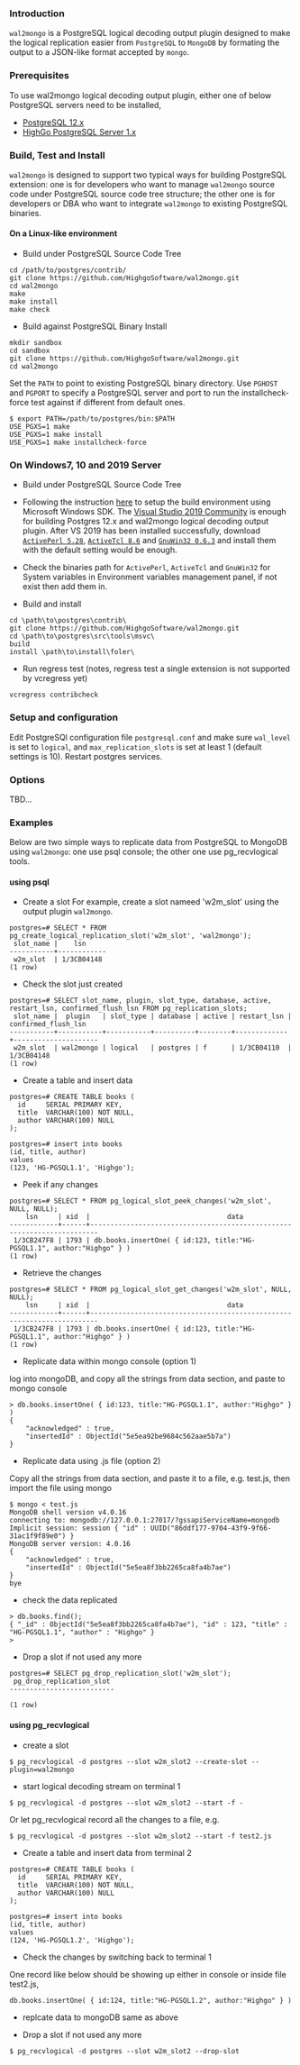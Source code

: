 ### Introduction 
`wal2mongo` is a PostgreSQL logical decoding output plugin designed to make the logical replication easier from `PostgreSQL` to `MongoDB` by formating the output to a JSON-like format accepted by `mongo`.

### Prerequisites
To use wal2mongo logical decoding output plugin, either one of below PostgreSQL servers need to be installed,
* [PostgreSQL 12.x](https://www.postgresql.org/download)
* [HighGo PostgreSQL Server 1.x](https://www.highgo.ca/products/highgo-postgresql-server)

### Build, Test and Install
`wal2mongo` is designed to support two typical ways for building PostgreSQL extension: one is for developers who want to manage `wal2mongo` source code under PostgreSQL source code tree structure; the other one is for developers or DBA who want to integrate `wal2mongo` to existing PostgreSQL binaries.

#### On a Linux-like environment
* Build under PostgreSQL Source Code Tree
```
cd /path/to/postgres/contrib/
git clone https://github.com/HighgoSoftware/wal2mongo.git
cd wal2mongo
make
make install
make check
```

* Build against PostgreSQL Binary Install
```
mkdir sandbox
cd sandbox
git clone https://github.com/HighgoSoftware/wal2mongo.git
cd wal2mongo
```

Set the `PATH` to point to existing PostgreSQL binary directory. Use `PGHOST` and `PGPORT` to specify a PostgreSQL server and port to run the installcheck-force test against if different from default ones.
```
$ export PATH=/path/to/postgres/bin:$PATH
USE_PGXS=1 make
USE_PGXS=1 make install
USE_PGXS=1 make installcheck-force
```

### On Windows7, 10 and 2019 Server
* Build under PostgreSQL Source Code Tree
* Following the instruction [here](https://www.postgresql.org/docs/12/install-windows-full.html) to setup the build environment using Microsoft Windows SDK. The [Visual Studio 2019 Community](https://visualstudio.microsoft.com/downloads/) is enough for building Postgres 12.x and wal2mongo logical decoding output plugin. After VS 2019 has been installed successfully, download [`ActivePerl 5.28`](https://www.activestate.com/products/perl/downloads/), [`ActiveTcl 8.6`](https://www.activestate.com/products/tcl/downloads/) and [`GnuWin32 0.6.3`](https://sourceforge.net/projects/getgnuwin32/files/getgnuwin32/0.6.30/GetGnuWin32-0.6.3.exe/download) and install them with the default setting would be enough.

* Check the binaries path for `ActivePerl`, `ActiveTcl` and `GnuWin32` for System variables in Environment variables management panel, if not exist then add them in.

* Build and install

```
cd \path\to\postgres\contrib\
git clone https://github.com/HighgoSoftware/wal2mongo.git
cd \path\to\postgres\src\tools\msvc\
build
install \path\to\install\foler\
```
* Run regress test (notes, regress test a single extension is not supported by vcregress yet)
```
vcregress contribcheck
```

### Setup and configuration
Edit PostgreSQl configuration file `postgresql.conf` and make sure `wal_level` is set to `logical`, and `max_replication_slots` is set at least 1 (default settings is 10).
Restart postgres services.

### Options
TBD...

### Examples
Below are two simple ways to replicate data from PostgreSQL to MongoDB using `wal2mongo`: one use psql console; the other one use pg_recvlogical tools.

#### using psql
* Create a slot 
For example, create a slot nameed 'w2m_slot' using the output plugin `wal2mongo`.
```
postgres=# SELECT * FROM pg_create_logical_replication_slot('w2m_slot', 'wal2mongo');
 slot_name |    lsn     
-----------+------------
 w2m_slot  | 1/3CB04148
(1 row)
```

* Check the slot just created
```
postgres=# SELECT slot_name, plugin, slot_type, database, active, restart_lsn, confirmed_flush_lsn FROM pg_replication_slots;
 slot_name |  plugin   | slot_type | database | active | restart_lsn | confirmed_flush_lsn 
-----------+-----------+-----------+----------+--------+-------------+---------------------
 w2m_slot  | wal2mongo | logical   | postgres | f      | 1/3CB04110  | 1/3CB04148
(1 row)
```

* Create a table and insert data
```
postgres=# CREATE TABLE books (
  id  	 SERIAL PRIMARY KEY,
  title	 VARCHAR(100) NOT NULL,
  author VARCHAR(100) NULL
);

postgres=# insert into books
(id, title, author) 
values
(123, 'HG-PGSQL1.1', 'Highgo');
```

* Peek if any changes
```
postgres=# SELECT * FROM pg_logical_slot_peek_changes('w2m_slot', NULL, NULL);
    lsn     | xid  |                                  data                                  
------------+------+------------------------------------------------------------------------
 1/3CB247F8 | 1793 | db.books.insertOne( { id:123, title:"HG-PGSQL1.1", author:"Highgo" } )
(1 row)
```

* Retrieve the changes
```
postgres=# SELECT * FROM pg_logical_slot_get_changes('w2m_slot', NULL, NULL);
    lsn     | xid  |                                  data                                  
------------+------+------------------------------------------------------------------------
 1/3CB247F8 | 1793 | db.books.insertOne( { id:123, title:"HG-PGSQL1.1", author:"Highgo" } )
(1 row)
```

* Replicate data within mongo console (option 1)

log into mongoDB, and copy all the strings from data section, and paste to mongo console
```
> db.books.insertOne( { id:123, title:"HG-PGSQL1.1", author:"Highgo" } )
{
	"acknowledged" : true,
	"insertedId" : ObjectId("5e5ea92be9684c562aae5b7a")
}
```

* Replicate data using .js file (option 2)

Copy all the strings from data section, and paste it to a file, e.g. test.js, then import the file using mongo
```
$ mongo < test.js 
MongoDB shell version v4.0.16
connecting to: mongodb://127.0.0.1:27017/?gssapiServiceName=mongodb
Implicit session: session { "id" : UUID("86ddf177-9704-43f9-9f66-31ac1f9f89e0") }
MongoDB server version: 4.0.16
{
	"acknowledged" : true,
	"insertedId" : ObjectId("5e5ea8f3bb2265ca8fa4b7ae")
}
bye
```

* check the data replicated
```
> db.books.find();
{ "_id" : ObjectId("5e5ea8f3bb2265ca8fa4b7ae"), "id" : 123, "title" : "HG-PGSQL1.1", "author" : "Highgo" }
> 
```

* Drop a slot if not used any more
```
postgres=# SELECT pg_drop_replication_slot('w2m_slot');
 pg_drop_replication_slot 
--------------------------
 
(1 row)
```

#### using pg_recvlogical
* create a slot
```
$ pg_recvlogical -d postgres --slot w2m_slot2 --create-slot --plugin=wal2mongo
```

* start logical decoding stream on terminal 1
```
$ pg_recvlogical -d postgres --slot w2m_slot2 --start -f -
```
Or let pg_recvlogical record all the changes to a file, e.g. 
```
$ pg_recvlogical -d postgres --slot w2m_slot2 --start -f test2.js
```

* Create a table and insert data from terminal 2
```
postgres=# CREATE TABLE books (
  id  	 SERIAL PRIMARY KEY,
  title	 VARCHAR(100) NOT NULL,
  author VARCHAR(100) NULL
);

postgres=# insert into books
(id, title, author) 
values
(124, 'HG-PGSQL1.2', 'Highgo');
```

* Check the changes by switching back to terminal 1

One record like below should be showing up either in console or inside file test2.js,
```
db.books.insertOne( { id:124, title:"HG-PGSQL1.2", author:"Highgo" } )
```

* replcate data to mongoDB same as above

* Drop a slot if not used any more
```
$ pg_recvlogical -d postgres --slot w2m_slot2 --drop-slot 
```

